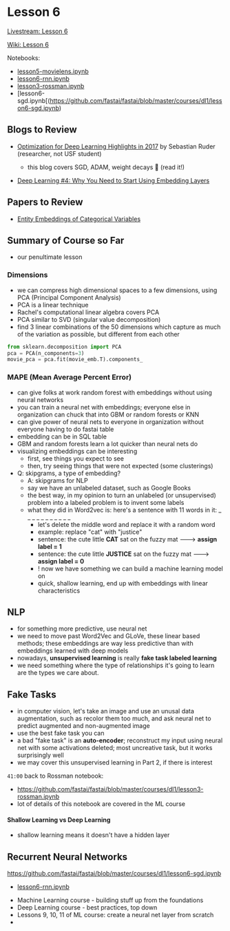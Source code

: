 # Lesson 6

[Livestream: Lesson 6](https://www.youtube.com/watch?v=sHcLkfRrgoQ&feature=youtu.be)

[Wiki: Lesson 6](http://forums.fast.ai/t/wiki-lesson-6/8629)

Notebooks:  
* [lesson5-movielens.ipynb](https://github.com/fastai/fastai/blob/master/courses/dl1/lesson5-movielens.ipynb)
* [lesson6-rnn.ipynb](https://github.com/fastai/fastai/blob/master/courses/dl1/lesson6-rnn.ipynb)
* [lesson3-rossman.ipynb](https://github.com/fastai/fastai/blob/master/courses/dl1/lesson3-rossman.ipynb)
* [lesson6-sgd.ipynb[(https://github.com/fastai/fastai/blob/master/courses/dl1/lesson6-sgd.ipynb) 

## Blogs to Review

* [Optimization for Deep Learning Highlights in 2017](http://ruder.io/deep-learning-optimization-2017/index.html) by Sebastian Ruder (researcher, not USF student)  
  - this blog covers SGD, ADAM, weight decays :red_circle: (read it!)

* [Deep Learning #4: Why You Need to Start Using Embedding Layers](https://towardsdatascience.com/deep-learning-4-embedding-layers-f9a02d55ac12)


## Papers to Review
* [Entity Embeddings of Categorical Variables](https://www.slideshare.net/sermakarevich/entity-embeddings-of-categorical-variables)

## Summary of Course so Far
- our penultimate lesson


### Dimensions
- we can compress high dimensional spaces to a few dimensions, using PCA (Principal Component Analysis)
- PCA is a linear technique
- Rachel's computational linear algebra covers PCA
- PCA similar to SVD (singular value decomposition)
- find 3 linear combinations of the 50 dimensions which capture as much of the variation as possible, but different from each other
```python
from sklearn.decomposition import PCA
pca = PCA(n_components=3)
movie_pca = pca.fit(movie_emb.T).components_
```

### MAPE (Mean Average Percent Error)
- can give folks at work random forest with embeddings without using neural networks
- you can train a neural net with embeddings; everyone else in organization can chuck that into GBM or random forests or KNN
- can give power of neural nets to everyone in organization without everyone having to do fastai table
- embedding can be in SQL table
- GBM and random forests learn a lot quicker than neural nets do
- visualizing embeddings can be interesting
  - first, see things you expect to see
  - then, try seeing things that were not expected (some clusterings)
- Q:  skipgrams, a type of embedding?
  - A:  skipgrams for NLP
  - say we have an unlabeled dataset, such as Google Books
  - the best way, in my opinion to turn an unlabeled (or unsupervised) problem into a labeled problem is to invent some labels
  - what they did in Word2vec is:  here's a sentence with 11 words in it: _ _ _ _ _ _ _ _ _ _ _ 
    - let's delete the middle word and replace it with a random word
    - example:  replace "cat" with "justice"
    - sentence:  the cute little **CAT** sat on the fuzzy mat ---> **assign label = 1**
    - sentence:  the cute little **JUSTICE** sat on the fuzzy mat ---> **assign label = 0**
    - ! now we have something we can build a machine learning model on
    - quick, shallow learning, end up with embeddings with linear characteristics
    
## NLP
- for something more predictive, use neural net
- we need to move past Word2Vec and GLoVe, these linear based methods; these embeddings are way less predictive than with embeddings learned with deep models
- nowadays, **unsupervised learning** is really **fake task labeled learning**
- we need something where the type of relationships it's going to learn are the types we care about.

## Fake Tasks
- in computer vision, let's take an image and use an unusal data augmentation, such as recolor them too much, and ask neural net to predict augmented and non-augmented image
- use the best fake task you can
- a bad "fake task" is an **auto-encoder**; reconstruct my input using neural net with some activations deleted; most uncreative task, but it works surprisingly well
- we may cover this unsupervised learning in Part 2, if there is interest

`41:00` back to Rossman notebook:  
- https://github.com/fastai/fastai/blob/master/courses/dl1/lesson3-rossman.ipynb
- lot of details of this notebook are covered in the ML course

#### Shallow Learning vs Deep Learning
- shallow learning means it doesn't have a hidden layer

## Recurrent Neural Networks
https://github.com/fastai/fastai/blob/master/courses/dl1/lesson6-sgd.ipynb  


* [lesson6-rnn.ipynb](https://github.com/fastai/fastai/blob/master/courses/dl1/lesson6-rnn.ipynb)


- Machine Learning course - building stuff up from the foundations  
- Deep Learning course - best practices, top down  
- Lessons 9, 10, 11 of ML course:  create a neural net layer from scratch
- 

